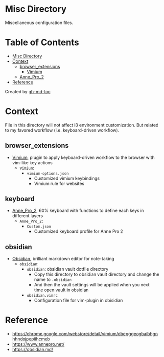 # Misc Directory
Miscellaneous configuration files.

Table of Contents
=================

* [Misc Directory](#misc-directory)
* [Context](#context)
   * [browser_extensions](#browser_extensions)
      * [Vimium](#vimium)
   * [Anne_Pro_2](#anne_pro_2)
* [Reference](#reference)

Created by [gh-md-toc](https://github.com/ekalinin/github-markdown-toc)

# Context
File in this directory will not affect i3 environment customization.
But related to my favored workflow (i.e. keyboard-driven workflow).

## browser_extensions
- [Vimium](https://chrome.google.com/webstore/detail/vimium/dbepggeogbaibhgnhhndojpepiihcmeb), plugin to apply keyboard-driven workflow to the browser with vim-like key actions
    - `Vimium`:
        - `vimium-options.json`
            - Customized vimium keybindings
            - Vimium rule for websites

## keyboard
- [Anne_Pro_2](https://www.annepro.net/), 60% keyboard with functions to define each keys in different layers
    - `Anne_Pro_2`:
        - `Custom.json`
            - Customized keyboard profile for Anne Pro 2

## obsidian
- [Obsidian](https://obsidian.md/), brilliant markdown editor for note-taking
    - `obsidian`:
        - `obsidian`: obsidian vault dotfile directory
            - Copy this directory to obsidian vault directory and change the name to `.obsidian`
            - And then the vault settings will be applied when you next time open vault in obsidian
        - `obsidian.vimrc`
            - Configuration file for vim-plugin in obisidian

# Reference
- https://chrome.google.com/webstore/detail/vimium/dbepggeogbaibhgnhhndojpepiihcmeb
- https://www.annepro.net/
- https://obsidian.md/
